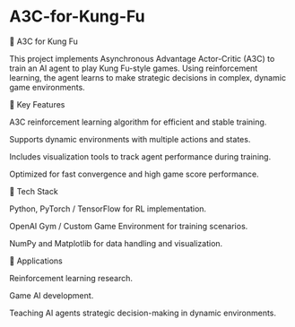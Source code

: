 # A3C-for-Kung-Fu
🥋 A3C for Kung Fu

This project implements Asynchronous Advantage Actor-Critic (A3C) to train an AI agent to play Kung Fu-style games. Using reinforcement learning, the agent learns to make strategic decisions in complex, dynamic game environments.

🔹 Key Features

A3C reinforcement learning algorithm for efficient and stable training.

Supports dynamic environments with multiple actions and states.

Includes visualization tools to track agent performance during training.

Optimized for fast convergence and high game score performance.

🔹 Tech Stack

Python, PyTorch / TensorFlow for RL implementation.

OpenAI Gym / Custom Game Environment for training scenarios.

NumPy and Matplotlib for data handling and visualization.

🔹 Applications

Reinforcement learning research.

Game AI development.

Teaching AI agents strategic decision-making in dynamic environments.
